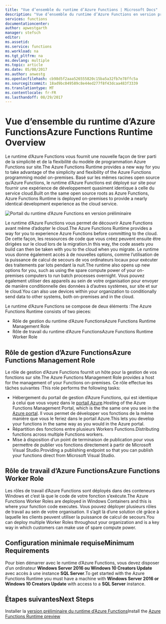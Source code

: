 ```yaml
---
title: "Vue d’ensemble du runtime d’Azure Functions | Microsoft Docs"
description: "Vue d’ensemble du runtime d’Azure Functions en version préliminaire"
services: functions
documentationcenter: 
author: apwestgarth
manager: stefsch
editor: 
ms.assetid: 
ms.service: functions
ms.workload: na
ms.tgt_pltfrm: na
ms.devlang: multiple
ms.topic: article
ms.date: 05/08/2017
ms.author: anwestg
ms.openlocfilehash: cb98d5f2aaa526555820c15ba5a32fb7e78ffc5a
ms.sourcegitcommit: 18ad9bc049589c8e44ed277f8f43dcaa483f3339
ms.translationtype: MT
ms.contentlocale: fr-FR
ms.lasthandoff: 08/29/2017
---
```

# <a name="azure-functions-runtime-overview"></a><span data-ttu-id="5b015-103">Vue d’ensemble du runtime d’Azure Functions</span><span class="sxs-lookup"><span data-stu-id="5b015-103">Azure Functions Runtime Overview</span></span>

<span data-ttu-id="5b015-104">Le runtime d’Azure Functions vous fournit une nouvelle façon de tirer parti de la simplicité et de la flexibilité du modèle de programmation Azure Functions sur site.</span><span class="sxs-lookup"><span data-stu-id="5b015-104">The Azure Functions Runtime provides a new way for you to take advantage of the simplicity and flexibility of the Azure Functions programming model on-premises.</span></span> <span data-ttu-id="5b015-105">Basé sur les mêmes racines open source qu’Azure Functions, le runtime d’Azure Functions est déployé sur site pour fournir une expérience de développement quasiment identique à celle du service cloud.</span><span class="sxs-lookup"><span data-stu-id="5b015-105">Built on the same open source roots as Azure Functions, Azure Functions Runtime is deployed on-premises to provide a nearly identical development experience as the cloud service.</span></span>

![Portail du runtime d’Azure Functions en version préliminaire][1]

<span data-ttu-id="5b015-107">Le runtime d’Azure Functions vous permet de découvrir Azure Functions avant même d’adopter le cloud.</span><span class="sxs-lookup"><span data-stu-id="5b015-107">The Azure Functions Runtime provides a way for you to experience Azure Functions before committing to the cloud.</span></span> <span data-ttu-id="5b015-108">De cette façon, les ressources de code que vous créez peuvent ensuite être dirigées sur le cloud lors de la migration.</span><span class="sxs-lookup"><span data-stu-id="5b015-108">In this way, the code assets you build can then be taken with you to the cloud when you migrate.</span></span>  <span data-ttu-id="5b015-109">Le runtime vous donne également accès à de nouvelles options, comme l’utilisation de la puissance de calcul de secours de vos ordinateurs locaux pour exécuter des traitements par lots pendant la nuit.</span><span class="sxs-lookup"><span data-stu-id="5b015-109">The runtime also opens up new options for you, such as using the spare compute power of your on-premises computers to run batch processes overnight.</span></span> <span data-ttu-id="5b015-110">Vous pouvez également utiliser des appareils au sein de votre organisation pour envoyer de manière conditionnelle des données à d’autres systèmes, sur site et sur le cloud.</span><span class="sxs-lookup"><span data-stu-id="5b015-110">You can also use devices within your organization to conditionally send data to other systems, both on-premises and in the cloud.</span></span>

<span data-ttu-id="5b015-111">Le runtime d’Azure Functions se compose de deux éléments :</span><span class="sxs-lookup"><span data-stu-id="5b015-111">The Azure Functions Runtime consists of two pieces:</span></span>
* <span data-ttu-id="5b015-112">Rôle de gestion du runtime d’Azure Functions</span><span class="sxs-lookup"><span data-stu-id="5b015-112">Azure Functions Runtime Management Role</span></span>
* <span data-ttu-id="5b015-113">Rôle de travail du runtime d’Azure Functions</span><span class="sxs-lookup"><span data-stu-id="5b015-113">Azure Functions Runtime Worker Role</span></span>

## <a name="azure-functions-management-role"></a><span data-ttu-id="5b015-114">Rôle de gestion d’Azure Functions</span><span class="sxs-lookup"><span data-stu-id="5b015-114">Azure Functions Management Role</span></span>

<span data-ttu-id="5b015-115">Le rôle de gestion d’Azure Functions fournit un hôte pour la gestion de vos fonctions sur site.</span><span class="sxs-lookup"><span data-stu-id="5b015-115">The Azure Functions Management Role provides a host for the management of your Functions on-premises.</span></span> <span data-ttu-id="5b015-116">Ce rôle effectue les tâches suivantes :</span><span class="sxs-lookup"><span data-stu-id="5b015-116">This role performs the following tasks:</span></span>

* <span data-ttu-id="5b015-117">Hébergement du portail de gestion d’Azure Functions, qui est identique à celui que vous voyez dans le [portail Azure](https://portal.azure.com).</span><span class="sxs-lookup"><span data-stu-id="5b015-117">Hosting of the Azure Functions Management Portal, which is the the same one you see in the [Azure portal](https://portal.azure.com).</span></span> <span data-ttu-id="5b015-118">Il vous permet de développer vos fonctions de la même manière que vous le feriez dans le portail Azure.</span><span class="sxs-lookup"><span data-stu-id="5b015-118">This lets you develop your functions in the same way as you would in the Azure portal.</span></span>
* <span data-ttu-id="5b015-119">Répartition des fonctions entre plusieurs Workers Functions.</span><span class="sxs-lookup"><span data-stu-id="5b015-119">Distributing functions across multiple Functions workers.</span></span>
* <span data-ttu-id="5b015-120">Mise à disposition d’un point de terminaison de publication pour vous permettre de publier vos fonctions directement à partir de Microsoft Visual Studio.</span><span class="sxs-lookup"><span data-stu-id="5b015-120">Providing a publishing endpoint so that you can publish your functions direct from Microsoft Visual Studio.</span></span>

## <a name="azure-functions-worker-role"></a><span data-ttu-id="5b015-121">Rôle de travail d’Azure Functions</span><span class="sxs-lookup"><span data-stu-id="5b015-121">Azure Functions Worker Role</span></span>

<span data-ttu-id="5b015-122">Les rôles de travail d’Azure Functions sont déployés dans des conteneurs Windows et c’est là que le code de votre fonction s’exécute.</span><span class="sxs-lookup"><span data-stu-id="5b015-122">The Azure Functions Worker Roles are deployed in Windows Containers and this is where your function code executes.</span></span>  <span data-ttu-id="5b015-123">Vous pouvez déployer plusieurs rôles de travail au sein de votre organisation. Il s’agit là d’une solution clé grâce à laquelle les clients peuvent utiliser la puissance de calcul de secours.</span><span class="sxs-lookup"><span data-stu-id="5b015-123">You can deploy multiple Worker Roles throughout your organization and is a key way in which customers can make use of spare compute power.</span></span>

## <a name="minimum-requirements"></a><span data-ttu-id="5b015-124">Configuration minimale requise</span><span class="sxs-lookup"><span data-stu-id="5b015-124">Minimum Requirements</span></span>

<span data-ttu-id="5b015-125">Pour bien démarrer avec le runtime d’Azure Functions, vous devez disposer d’un ordinateur **Windows Server 2016 ou Windows 10 Creators Update** avec accès à une instance **SQL Server**.</span><span class="sxs-lookup"><span data-stu-id="5b015-125">To get started with the Azure Functions Runtime you must have a machine with **Windows Server 2016 or Windows 10 Creators Update** with access to a **SQL Server** instance.</span></span>

## <a name="next-steps"></a><span data-ttu-id="5b015-126">Étapes suivantes</span><span class="sxs-lookup"><span data-stu-id="5b015-126">Next Steps</span></span>

<span data-ttu-id="5b015-127">Installer la [version préliminaire du runtime d’Azure Functions](https://aka.ms/azafr)</span><span class="sxs-lookup"><span data-stu-id="5b015-127">Install the [Azure Functions Runtime preview](https://aka.ms/azafr)</span></span>

<!--Image references-->
[1]: ./media/functions-runtime-overview/AzureFunctionsRuntime_Portal.png
